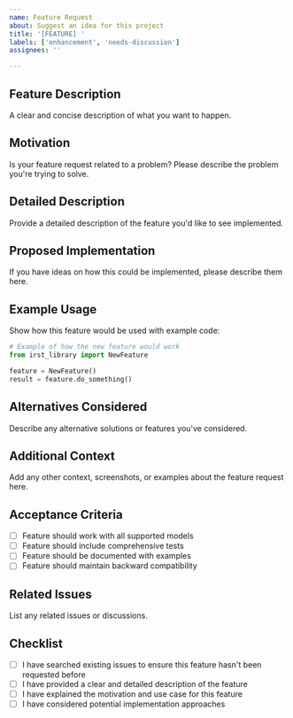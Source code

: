 ```yaml
---
name: Feature Request
about: Suggest an idea for this project
title: '[FEATURE] '
labels: ['enhancement', 'needs-discussion']
assignees: ''

---
```


## Feature Description
A clear and concise description of what you want to happen.

## Motivation
Is your feature request related to a problem? Please describe the problem you're trying to solve.

## Detailed Description
Provide a detailed description of the feature you'd like to see implemented.

## Proposed Implementation
If you have ideas on how this could be implemented, please describe them here.

## Example Usage
Show how this feature would be used with example code:

```python
# Example of how the new feature would work
from irst_library import NewFeature

feature = NewFeature()
result = feature.do_something()
```

## Alternatives Considered
Describe any alternative solutions or features you've considered.

## Additional Context
Add any other context, screenshots, or examples about the feature request here.

## Acceptance Criteria
- [ ] Feature should work with all supported models
- [ ] Feature should include comprehensive tests
- [ ] Feature should be documented with examples
- [ ] Feature should maintain backward compatibility

## Related Issues
List any related issues or discussions.

## Checklist
- [ ] I have searched existing issues to ensure this feature hasn't been requested before
- [ ] I have provided a clear and detailed description of the feature
- [ ] I have explained the motivation and use case for this feature
- [ ] I have considered potential implementation approaches
